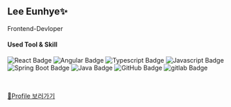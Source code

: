 ## Lee Eunhye✨
Frontend-Devloper


#### Used Tool & Skill
![React Badge](https://img.shields.io/badge/-React-61DAFB?style=flat-square&logo=React&logoColor=white)
![Angular Badge](https://img.shields.io/badge/-Angular-0F0F11?style=flat-square&logo=angular&logoColor=white)
![Typescript Badge](https://img.shields.io/badge/-TypeScript-3178C6?style=flat-square&logo=TypeScript&logoColor=white)
![Javascript Badge](https://img.shields.io/badge/-Javascript-F7DF1E?style=flat-square&logo=javascript&logoColor=white)
![Spring Boot Badge](https://img.shields.io/badge/-Spring%20boot-6DB33F?style=flat-square&logo=springboot&logoColor=white)
![Java Badge](https://img.shields.io/badge/-Java-5382a1?style=flat-square&logoColor=white)
![GitHub Badge](https://img.shields.io/badge/-GitHub-181717?style=flat-square&logo=github&logoColor=white)
![gitlab Badge](https://img.shields.io/badge/-gitlab-FC6D26?style=flat-square&logo=gitlab&logoColor=white)


<br>

[🔗Profile 보러가기](https://maddening-antimony-d21.notion.site/s-Portfolio-00dc4406372a4c2b8f03721010f887d8?pvs=4)
